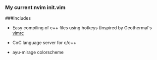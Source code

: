 ### My current nvim init.vim

###Includes
- Easy compiling of c++ files using hotkeys (Inspired by Geothermal's [vimrc](https://www.youtube.com/watch?v=VYptjn_mAak&t=637s)


- CoC language server for c/c++


- ayu-mirage colorscheme

